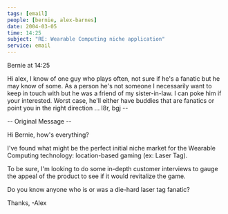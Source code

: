 ```yaml
---
tags: [email]
people: [bernie, alex-barnes]
date: 2004-03-05
time: 14:25
subject: "RE: Wearable Computing niche application"
service: email
---
```


Bernie at 14:25

Hi alex, I know of one guy who plays often, not sure if he's a fanatic but he may know of some. As a person he's not someone I necessarily want to keep in touch with but he was a friend of my sister-in-law. I can poke him if your interested. Worst case, he'll either have buddies that are fanatics or point you in the right direction ... l8r, bgj -- 

-- Original Message -- 

Hi Bernie, how's everything?

I've found what might be the perfect initial niche market for the Wearable Computing technology: location-based gaming (ex: Laser Tag).

To be sure, I'm looking to do some in-depth customer interviews to gauge the appeal of the product to see if it would revitalize the game.

Do you know anyone who is or was a die-hard laser tag fanatic?

Thanks, -Alex

